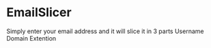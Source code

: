 # EmailSlicer

Simply enter your email address and it will slice it in 3 parts
Username
Domain
Extention
